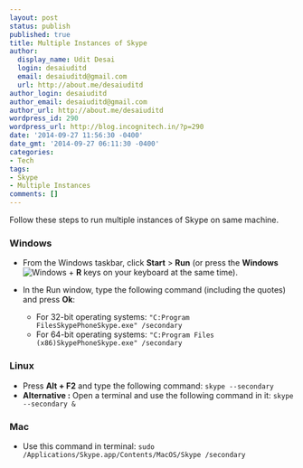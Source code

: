 ```yaml
---
layout: post
status: publish
published: true
title: Multiple Instances of Skype
author:
  display_name: Udit Desai
  login: desaiuditd
  email: desaiuditd@gmail.com
  url: http://about.me/desaiuditd
author_login: desaiuditd
author_email: desaiuditd@gmail.com
author_url: http://about.me/desaiuditd
wordpress_id: 290
wordpress_url: http://blog.incognitech.in/?p=290
date: '2014-09-27 11:56:30 -0400'
date_gmt: '2014-09-27 06:11:30 -0400'
categories:
- Tech
tags:
- Skype
- Multiple Instances
comments: []
---
```


Follow these steps to run multiple instances of Skype on same machine.

### Windows

- From the Windows taskbar, click **Start** > **Run** (or press the **Windows** ![Windows](/uploads/2014/09/fa829.png) + **R** keys on your keyboard at the same time).

- In the Run window, type the following command (including the quotes) and press **Ok**:

    - For 32-bit operating systems: `"C:Program FilesSkypePhoneSkype.exe" /secondary`
    - For 64-bit operating systems: `"C:Program Files (x86)SkypePhoneSkype.exe" /secondary`

### Linux

- Press **Alt + F2** and type the following command: `skype --secondary`
- **Alternative :** Open a terminal and use the following command in it: `skype --secondary &`

### Mac

- Use this command in terminal: `sudo /Applications/Skype.app/Contents/MacOS/Skype /secondary`
